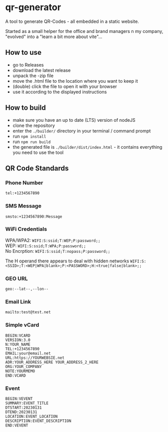 # qr-generator

A tool to generate QR-Codes - all embedded in a static website.

Started as a small helper for the office and brand managers n my company, "evolved" into a "learn a bit more about vite"...

## How to use

- go to Releases
- download the latest release
- unpack the -zip file
- move the .html file to the location where you want to keep it
- (double) click the file to open it with your browser
- use it according to the displayed instructions

## How to build

- make sure you have an up to date (LTS) version of nodeJS
- clone the repository
- enter the `./builder/` directory in your terminal / command prompt
- run `npm install`
- run `npm run build`
- the generated file is `./builder/dist/index.html` - it contains everything you need to use the tool

## QR Code Standards

### Phone Number

`tel:+1234567890`

### SMS Message

`smsto:+1234567890:Message`

### WiFi Credentials

WPA/WPA2: `WIFI:S:ssid;T:WEP;P:password;;`  
WEP: `WIFI:S:ssid;T:WPA;P:password;;`  
No Encrption: `WIFI:S:ssid;T:nopass;P:password;;`

The H operand there appears to deal with hidden networks
`WIFI:S:<SSID>;T:<WEP|WPA|blank>;P:<PASSWORD>;H:<true|false|blank>;;`

### GEO URL

`geo:--lat--,--lon--`

### Email Link

`mailto:test@test.net`

### Simple vCard

```
BEGIN:VCARD
VERSION:3.0
N:YOUR_NAME
TEL:+1234567890
EMAIL:your@email.net
URL:https://YOURWEBSIE.net
ADR:YOUR_ADDRESS_HERE YOUR_ADDRESS_2_HERE
ORG:YOUR_COMPANY
NOTE:YOURMEMO
END:VCARD
```

### Event

```
BEGIN:VEVENT
SUMMARY:EVENT_TITLE
DTSTART:20230131
DTEND:20230131
LOCATION:EVENT_LOCATION
DESCRIPTION:EVENT_DESCRIPTION
END:VEVENT
```
